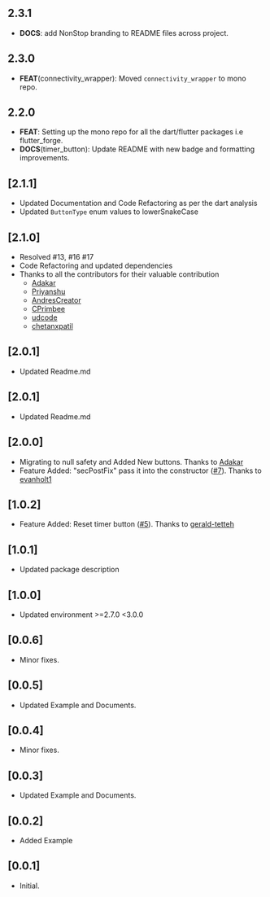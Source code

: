 ## 2.3.1

 - **DOCS**: add NonStop branding to README files across project.

## 2.3.0

 - **FEAT**(connectivity_wrapper): Moved `connectivity_wrapper` to mono repo.

## 2.2.0

 - **FEAT**: Setting up the mono repo for all the dart/flutter packages i.e flutter_forge.
 - **DOCS**(timer_button): Update README with new badge and formatting improvements.

## [2.1.1]

- Updated Documentation and Code Refactoring as per the dart analysis
- Updated `ButtonType` enum values to lowerSnakeCase
  
## [2.1.0]

- Resolved #13, #16 #17
- Code Refactoring and updated dependencies
- Thanks to all the contributors for their valuable contribution
    - [Adakar](https://github.com/Adakar)
    - [Priyanshu](https://github.com/Priyanshu-Kashyap)
    - [AndresCreator](https://github.com/AndresCreator)
    - [CPrimbee](https://github.com/CPrimbee)
    - [udcode](https://github.com/udcode)
    - [chetanxpatil](https://github.com/chetanxpatil)

## [2.0.1]

- Updated Readme.md

## [2.0.1]

- Updated Readme.md

## [2.0.0]

* Migrating to null safety and Added New buttons. Thanks to [Adakar](https://github.com/Adakar)
* Feature Added: "secPostFix" pass it into the
  constructor ([#7](https://github.com/ProjectAJ14/timer_button/issues/7)). Thanks
  to [evanholt1](https://github.com/evanholt1)

## [1.0.2]

* Feature Added: Reset timer button ([#5](https://github.com/ProjectAJ14/timer_button/issues/5)).
  Thanks to [gerald-tetteh](https://github.com/gerald-tetteh)

## [1.0.1]

* Updated package description

## [1.0.0]

* Updated environment >=2.7.0 <3.0.0

## [0.0.6]

* Minor fixes.

## [0.0.5]

* Updated Example and Documents.

## [0.0.4]

* Minor fixes.

## [0.0.3]

* Updated Example and Documents.

## [0.0.2]

* Added Example

## [0.0.1]

* Initial.